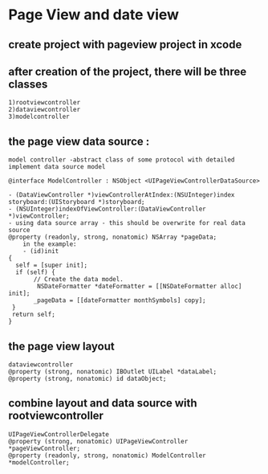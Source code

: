Page View and date view
==============


create project with pageview project in xcode 
------------------------------

after creation of the project, there will be three classes
---------------
    1)rootviewcontroller
    2)dataviewcontroller
    3)modelcontroller
     
the page view data source : 
------------------------------
    model controller -abstract class of some protocol with detailed  implement data source model 
	
	@interface ModelController : NSObject <UIPageViewControllerDataSource>

	- (DataViewController *)viewControllerAtIndex:(NSUInteger)index storyboard:(UIStoryboard *)storyboard;
	- (NSUInteger)indexOfViewController:(DataViewController *)viewController;
	- using data source array - this should be overwrite for real data source
	@property (readonly, strong, nonatomic) NSArray *pageData;
		in the example:
		- (id)init
	{
  	  self = [super init];
  	  if (self) {
     	   // Create the data model.
    	    NSDateFormatter *dateFormatter = [[NSDateFormatter alloc] init];
     	   _pageData = [[dateFormatter monthSymbols] copy];
   	 }
   	 return self;
	}
 
the page view layout 
------------------------------
    dataviewcontroller
    @property (strong, nonatomic) IBOutlet UILabel *dataLabel;
	@property (strong, nonatomic) id dataObject;


combine layout and data source with rootviewcontroller
------------------------------

	UIPageViewControllerDelegate 
	@property (strong, nonatomic) UIPageViewController *pageViewController;
	@property (readonly, strong, nonatomic) ModelController *modelController;

	  
